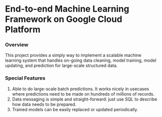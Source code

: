# End-to-end Machine Learning Framework on Google Cloud Platform

### Overview
This project provides a simply way to implement a scalable machine learning system that handles on-going data cleaning, model training, model updating, and prediction for large-scale structured data.

### Special Features
1. Able to do large-scale batch predictions. It works nicely in usecases where predictions need to be made on hundreds of millions of records. 
2. Data messaging is simple and straight-forward: just use SQL to describe how data needs to be prepared.
3. Trained models can be easily replaced or updated periodically.
